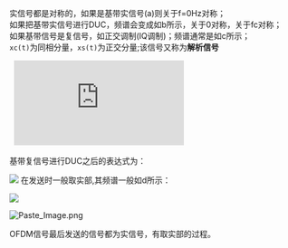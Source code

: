 实信号都是对称的，如果是基带实信号(a)则关于f=0Hz对称；   
如果把基带实信号进行DUC，频谱会变成如b所示，关于0对称，关于fc对称；    
如果基带信号是复信号，如正交调制(IQ调制)；频谱通常是如c所示；   
`xc(t)`为同相分量，`xs(t)`为正交分量;该信号又称为**解析信号**       
  
 
![](http://latex.codecogs.com/png.latex?s(t)=x_c(t)+j*x_s(t))  
  
基带复信号进行DUC之后的表达式为：  
  
![](http://latex.codecogs.com/png.latex?s(t)=x_c(t)*cos($\omega_c$t)+j*x_s(t)*sin($\omega_c$t))  
在发送时一般取实部,其频谱一般如d所示：  
  
![](http://latex.codecogs.com/png.latex?s(t)=x_c(t)*cos($\omega$t)-x_s(t)*sin($\omega$t))  

![Paste_Image.png](http://upload-images.jianshu.io/upload_images/1667747-591e696aaa3ebac3.png?imageMogr2/auto-orient/strip%7CimageView2/2/w/1240)  

OFDM信号最后发送的信号都为实信号，有取实部的过程。  
